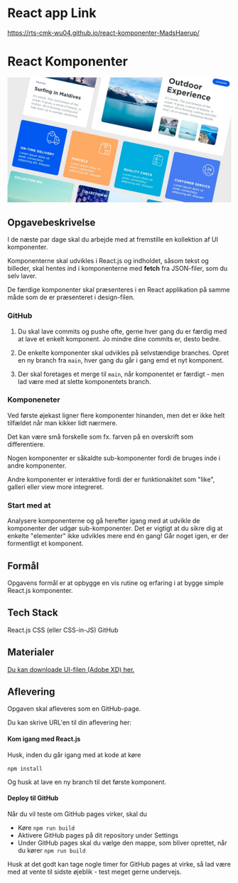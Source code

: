 # React app Link

https://rts-cmk-wu04.github.io/react-komponenter-MadsHaerup/

# React Komponenter

![""](hero.jpeg)

## Opgavebeskrivelse

I de næste par dage skal du arbejde med at fremstille en kollektion af UI komponenter.

Komponenterne skal udvikles i React.js og indholdet, såsom tekst og billeder, skal hentes ind i komponenterne med **fetch** fra JSON-filer, som du selv laver.

De færdige komponenter skal præsenteres i en React applikation på samme måde som de er præsenteret i design-filen.

### GitHub

1. Du skal lave commits og pushe ofte, gerne hver gang du er færdig med at lave et enkelt komponent. Jo mindre dine commits er, desto bedre.

2. De enkelte komponenter skal udvikles på selvstændige branches. Opret en ny branch fra `main`, hver gang du går i gang emd et nyt komponent.

3. Der skal foretages et merge til `main`, når komponentet er færdigt - men lad være med at slette komponentets branch.

### Komponeneter

Ved første øjekast ligner flere komponenter hinanden, men det er ikke helt tilfældet når man kikker lidt nærmere.

Det kan være små forskelle som fx. farven på en overskrift som differentiere.

Nogen komponenter er såkaldte sub-komponenter fordi de bruges inde i andre komponenter.

Andre komponenter er interaktive fordi der er funktionakitet som "like", galleri eller view more integreret.

### Start med at

Analysere komponenterne og gå herefter igang med at udvikle de komponenter der udgør sub-komponenter. Det er vigtigt at du sikre dig at enkelte "elementer" ikke udvikles mere end én gang! Går noget igen, er der formentligt et komponent.

## Formål

Opgavens formål er at opbygge en vis rutine og erfaring i at bygge simple React.js komponenter.

## Tech Stack

React.js
CSS (eller CSS-in-JS)
GitHub

## Materialer

[Du kan downloade UI-filen (Adobe XD) her.](https://bit.ly/2Xkqsbm)

## Aflevering

Opgaven skal afleveres som en GitHub-page.

Du kan skrive URL'en til din aflevering her:

#### Kom igang med React.js

Husk, inden du går igang med at kode at køre

```
npm install
```

Og husk at lave en ny branch til det første komponent.

#### Deploy til GitHub

Når du vil teste om GitHub pages virker, skal du

- Køre `npm run build`
- Aktivere GitHub pages på dit repository under Settings
- Under GitHub pages skal du vælge den mappe, som bliver oprettet, når du kører `npm run build`

Husk at det godt kan tage nogle timer for GitHub pages at virke, så lad være med at vente til sidste øjeblik - test meget gerne undervejs.
